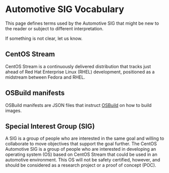 # Automotive SIG Vocabulary

This page defines terms used by the Automotive SIG that
might be new to the reader or subject to different interpretation.

If something is not clear, let us know.

## CentOS Stream

CentOS Stream is a continuously delivered distribution that tracks just ahead
of Red Hat Enterprise Linux (RHEL) development, positioned as a midstream 
between Fedora and RHEL.

## OSBuild manifests

OSBuild manifests are JSON files that instruct [OSBuild](https://www.osbuild.org/)
on how to build images.

## Special Interest Group (SIG)

A SIG is a group of people who are interested in the same goal
and willing to collaborate to move objectives that support the goal further.
The CentOS Automotive SIG is a group of people who are interested
in developing an operating system (OS) based on CentOS Stream that could be used
in an automotive environment. This OS will not be safety certified, however, and
should be considered as a research project or a proof of concept (POC).
